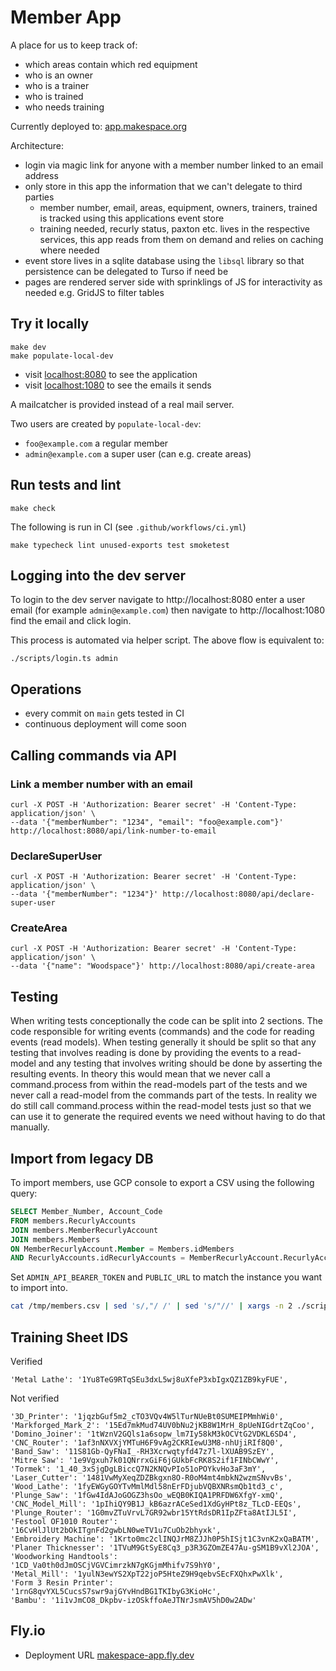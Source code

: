 # Member App

A place for us to keep track of:

- which areas contain which red equipment
- who is an owner
- who is a trainer
- who is trained
- who needs training

Currently deployed to: [app.makespace.org](https://app.makespace.org)

Architecture:

- login via magic link for anyone with a member number linked to an email address
- only store in this app the information that we can't delegate to third parties
  - member number, email, areas, equipment, owners, trainers, trained is tracked using this applications event store
  - training needed, recurly status, paxton etc. lives in the respective services, this app reads from them on demand and relies on caching where needed
- event store lives in a sqlite database using the `libsql` library so that persistence can be delegated to Turso if need be
- pages are rendered server side with sprinklings of JS for interactivity as needed e.g. GridJS to filter tables

## Try it locally

```
make dev
make populate-local-dev
```

- visit [localhost:8080](http://localhost:8080) to see the application
- visit [localhost:1080](http://localhost:1080) to see the emails it sends

A mailcatcher is provided instead of a real mail server.

Two users are created by `populate-local-dev`:

- `foo@example.com` a regular member
- `admin@example.com` a super user (can e.g. create areas)


## Run tests and lint

```
make check
```

The following is run in CI (see `.github/workflows/ci.yml`)

```
make typecheck lint unused-exports test smoketest
```

## Logging into the dev server

To login to the dev server navigate to http://localhost:8080 enter a
user email (for example `admin@example.com`) then navigate to
http://localhost:1080 find the email and click login.

This process is automated via helper script. The above flow is
equivalent to:

```
./scripts/login.ts admin
```

## Operations

- every commit on `main` gets tested in CI
- continuous deployment will come soon

## Calling commands via API

### Link a member number with an email

```
curl -X POST -H 'Authorization: Bearer secret' -H 'Content-Type: application/json' \
--data '{"memberNumber": "1234", "email": "foo@example.com"}' http://localhost:8080/api/link-number-to-email
```

### DeclareSuperUser

```
curl -X POST -H 'Authorization: Bearer secret' -H 'Content-Type: application/json' \
--data '{"memberNumber": "1234"}' http://localhost:8080/api/declare-super-user
```

### CreateArea

```
curl -X POST -H 'Authorization: Bearer secret' -H 'Content-Type: application/json' \
--data '{"name": "Woodspace"}' http://localhost:8080/api/create-area
```

## Testing
When writing tests conceptionally the code can be split into 2 sections. The code responsible for writing events
(commands) and the code for reading events (read models). When testing generally it should be split so that
any testing that involves reading is done by providing the events to a read-model and any testing that involves
writing should be done by asserting the resulting events. In theory this would mean that we never call a
command.process from within the read-models part of the tests and we never call a read-model from the commands
part of the tests. In reality we do still call command.process within the read-model tests just so that we can use
it to generate the required events we need without having to do that manually.

## Import from legacy DB

To import members, use GCP console to export a CSV using the following query:

```sql
SELECT Member_Number, Account_Code
FROM members.RecurlyAccounts
JOIN members.MemberRecurlyAccount
JOIN members.Members
ON MemberRecurlyAccount.Member = Members.idMembers
AND RecurlyAccounts.idRecurlyAccounts = MemberRecurlyAccount.RecurlyAccount;
```

Set `ADMIN_API_BEARER_TOKEN` and `PUBLIC_URL` to match the instance you want to import into.

```sh
cat /tmp/members.csv | sed 's/,"/ /' | sed 's/"//' | xargs -n 2 ./scripts/import-member.sh
```

## Training Sheet IDS
Verified
```
'Metal Lathe': '1Yu8TeG9RTqSEu3dxL5wj8uXfeP3xbIgxQZ1ZB9kyFUE',
```

Not verified
```
'3D_Printer': '1jqzbGuf5m2_cTO3VQv4W5lTurNUeBt0SUMEIPMmhWi0',
'Markforged_Mark_2': '15Ed7mkMud74UV0bNu2jKB8W1MrH_8pUeNIGdrtZqCoo',
'Domino_Joiner': '1tWznV2GQls1a6sopw_lm7Iy58kM3kOCVtG2VDKL6SD4',
'CNC_Router': '1af3nNXVXjYMTuH6F9vAg2CKRIewU3M8-nhUjiRIf8Q0',
'Band_Saw': '11S81Gb-QyFNaI_-RH3Xcrwqtyfd47z7l-lXUAB9SzEY',
'Mitre Saw': '1e9Vgxuh7k01QNrrxGiF6jGUkbFcRK8S2if1FINbCWwY',
'Tormek': '1_40_3xSjgDgLBiccQ7N2KNQvPIo51oPOYkvHo3aF3mY',
'Laser_Cutter': '1481VwMyXeqZDZBkgxn8O-R0oM4mt4mbkN2wzmSNvvBs',
'Wood_Lathe': '1fyEWGyGOYTvMmlMdl58nErFDjubVQBXNRsmQb1td3_c',
'Plunge_Saw': '1fGw4IdAJoGOGZ3hsOo_wEQB0KIQA1PRFDW6XfgY-xmQ',
'CNC_Model_Mill': '1pIhiQY9B1J_kB6azrACeSed1XdGyHPt8z_TLcD-EEQs',
'Plunge_Router': '1G0mvZTuVrvL7GR92wbr15YtRdsDR1IpZFta8AtIJL5I',
'Festool OF1010 Router': '16CvHlJlUt2bOkITgnFd2gwbLN0weTV1u7CuOb2bhyxk',
'Embroidery Machine': '1Krto0mc2clINQJrM8ZJJh0P5hISjt1C3vnK2xQaBATM',
'Planer Thicknesser': '1TVuM9GtSyE8Cq3_p3R3GZOmZE47Au-gSM1B9vXl2JOA',
'Woodworking Handtools': '1CD_Va0th0dJmOSCjVGVCimrzkN7gKGjmMhifv7S9hY0',
'Metal_Mill': '1yulN3ewYS2XpT22joP5HteZ9H9qebvSEcFXQhxPwXlk',
'Form 3 Resin Printer': '1rnG8qvYXL5CucsS7swr9ajGYvHndBG1TKIbyG3KioHc',
'Bambu': '1i1vJmCO8_Dkpbv-izOSkffoAeJTNrJsmAV5hD0w2ADw'
```

## Fly.io
- Deployment URL [makespace-app.fly.dev](https://makespace-app.fly.dev/)
